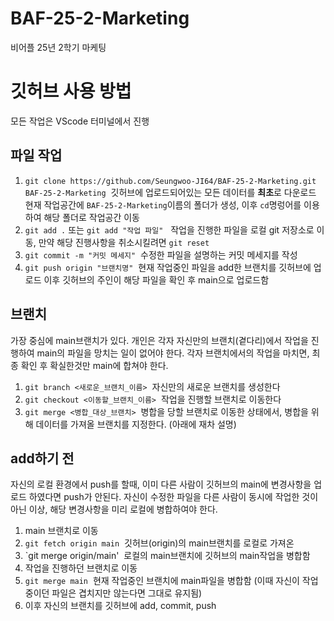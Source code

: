 # BAF-25-2-Marketing
비어플 25년 2학기 마케팅

# 깃허브 사용 방법
모든 작업은 VScode 터미널에서 진행
## 파일 작업
1. `git clone https://github.com/Seungwoo-JI64/BAF-25-2-Marketing.git BAF-25-2-Marketing`
&nbsp;깃허브에 업로드되어있는 모든 데이터를 **최초**로 다운로드
현재 작업공간에 `BAF-25-2-Marketing`이름의 폴더가 생성, 이후 `cd`명렁어를 이용하여 해당 폴더로 작업공간 이동
2. `git add .` 또는 `git add "작업 파일"`
&nbsp; 작업을 진행한 파일을 로컬 git 저장소로 이동, 만약 해당 진행사항을 취소시킬려면 `git reset`
3. `git commit -m "커밋 메세지"`
&nbsp;수정한 파일을 설명하는 커밋 메세지를 작성
4. `git push origin "브랜치명"`
&nbsp;현재 작업중인 파일을 add한 브랜치를 깃허브에 업로드
이후 깃허브의 주인이 해당 파일을 확인 후 main으로 업로드함

## 브랜치
가장 중심에 main브랜치가 있다. 개인은 각자 자신만의 브랜치(곁다리)에서 작업을 진행하여 main의 파일을 망치는 일이 없어야 한다.
각자 브랜치에서의 작업을 마치면, 최종 확인 후 확실한것만 main에 합쳐야 한다.
1. `git branch <새로운_브랜치_이름>`
&nbsp;자신만의 새로운 브랜치를 생성한다
2. `git checkout <이동할_브랜치_이름>`
&nbsp;작업을 진행할 브랜치로 이동한다
3. `git merge <병합_대상_브랜치>`
&nbsp;병합을 당할 브랜치로 이동한 상태에서, 병합을 위해 데이터를 가져올 브랜치를 지정한다. (아래에 재차 설명)

## add하기 전
자신의 로컬 환경에서 push를 할때, 이미 다른 사람이 깃허브의 main에 변경사항을 업로드 하였다면 push가 안된다.
자신이 수정한 파일을 다른 사람이 동시에 작업한 것이 아닌 이상, 해당 변경사항을 미리 로컬에 병합하여야 한다.
1. main 브랜치로 이동
2. `git fetch origin main`
&nbsp;깃허브(origin)의 main브랜치를 로컬로 가져온
3. `git merge origin/main'
&nbsp;로컬의 main브랜치에 깃허브의 main작업을 병합함
4. 작업을 진행하던 브랜치로 이동
5. `git merge main`
&nbsp;현재 작업중인 브랜치에 main파일을 병합함 (이때 자신이 작업중이던 파일은 겹치지만 않는다면 그대로 유지됨)
6. 이후 자신의 브랜치를 깃허브에 add, commit, push
